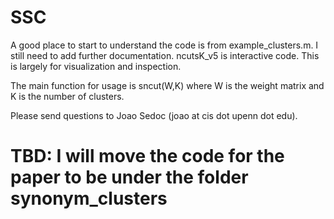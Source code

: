 # SSC

A good place to start to understand the code is from example_clusters.m. I still
need to add further documentation. ncutsK_v5 is interactive code. This is largely
for visualization and inspection.

The main function for usage is sncut(W,K) where W is the weight matrix and K
is the number of clusters.

Please send questions to Joao Sedoc (joao at cis dot upenn dot edu).

# TBD: I will move the code for the paper to be under the folder synonym_clusters

